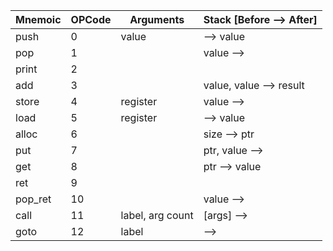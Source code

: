 | Mnemoic | OPCode  | Arguments         | Stack [Before --> After] |
| ------- | ------- | ----------------- | ------------------------ |
| push    | 0       | value             | --> value                |
| pop     | 1       |                   | value -->                |
| print   | 2       |                   |                          |
| add     | 3       |                   | value, value --> result  |
| store   | 4       | register          | value -->                |
| load    | 5       | register          | --> value                |
| alloc   | 6       |                   | size --> ptr             |
| put     | 7       |                   | ptr, value -->           |
| get     | 8       |                   | ptr --> value            |
| ret     | 9       |                   |                          |
| pop_ret | 10      |                   | value -->                |
| call    | 11      | label, arg count  | [args] -->               |
| goto    | 12      | label             | -->                      |
